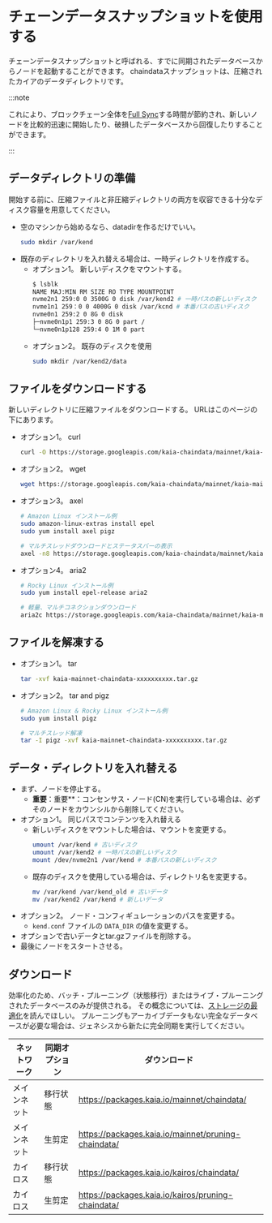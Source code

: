 # チェーンデータスナップショットを使用する

チェーンデータスナップショットと呼ばれる、すでに同期されたデータベースからノードを起動することができます。 chaindataスナップショットは、圧縮されたカイアのデータディレクトリです。

:::note

これにより、ブロックチェーン全体を[Full Sync](../../learn/storage/block-sync.md#full-sync)する時間が節約され、新しいノードを比較的迅速に開始したり、破損したデータベースから回復したりすることができます。

:::

## データディレクトリの準備

開始する前に、圧縮ファイルと非圧縮ディレクトリの両方を収容できる十分なディスク容量を用意してください。

- 空のマシンから始めるなら、datadirを作るだけでいい。
  ```sh
  sudo mkdir /var/kend
  ```
- 既存のディレクトリを入れ替える場合は、一時ディレクトリを作成する。
  - オプション1。 新しいディスクをマウントする。
    ```sh
    $ lsblk
    NAME MAJ:MIN RM SIZE RO TYPE MOUNTPOINT
    nvme2n1 259:0 0 3500G 0 disk /var/kend2 # 一時パスの新しいディスク
    nvme1n1 259：0 0 4000G 0 disk /var/kcnd # 本番パスの古いディスク
    nvme0n1 259:2 0 8G 0 disk
    ├─nvme0n1p1 259:3 0 8G 0 part /
    └─nvme0n1p128 259:4 0 1M 0 part

    ```
  - オプション2。 既存のディスクを使用
    ```sh
    sudo mkdir /var/kend2/data
    ```

## ファイルをダウンロードする

新しいディレクトリに圧縮ファイルをダウンロードする。 URLはこのページの下にあります。

- オプション1。 curl
  ```sh
  curl -O https://storage.googleapis.com/kaia-chaindata/mainnet/kaia-mainnet-chaindata-xxxxxxxxxxxxxx.tar.gz
  ```
- オプション2。 wget
  ```sh
  wget https://storage.googleapis.com/kaia-chaindata/mainnet/kaia-mainnet-chaindata-xxxxxxxxxxxxxx.tar.gz
  ```
- オプション3。 axel
  ```sh
  # Amazon Linux インストール例
  sudo amazon-linux-extras install epel
  sudo yum install axel pigz

  # マルチスレッドダウンロードとステータスバーの表示
  axel -n8 https://storage.googleapis.com/kaia-chaindata/mainnet/kaia-mainnet-chaindata-xxxxxxxxxxxxxx.tar.gz | awk -W interactive '$0~/[/{printf "%s'$'\r''", $0}'.
  ```
- オプション4。 aria2
  ```sh
  # Rocky Linux インストール例
  sudo yum install epel-release aria2

  # 軽量、マルチコネクションダウンロード
  aria2c https://storage.googleapis.com/kaia-chaindata/mainnet/kaia-mainnet-chaindata-xxxxxxxxxxxxxx.tar.gz
  ```

## ファイルを解凍する

- オプション1。 tar
  ```sh
  tar -xvf kaia-mainnet-chaindata-xxxxxxxxxx.tar.gz
  ```
- オプション2。 tar and pigz
  ```sh
  # Amazon Linux & Rocky Linux インストール例
  sudo yum install pigz

  # マルチスレッド解凍
  tar -I pigz -xvf kaia-mainnet-chaindata-xxxxxxxxxx.tar.gz
  ```

## データ・ディレクトリを入れ替える

- まず、ノードを停止する。
  - **重要**：重要\*\*：コンセンサス・ノード(CN)を実行している場合は、必ずそのノードをカウンシルから削除してください。
- オプション1。 同じパスでコンテンツを入れ替える
  - 新しいディスクをマウントした場合は、マウントを変更する。
    ```sh
    umount /var/kend # 古いディスク
    umount /var/kend2 # 一時パスの新しいディスク
    mount /dev/nvme2n1 /var/kend # 本番パスの新しいディスク
    ```
  - 既存のディスクを使用している場合は、ディレクトリ名を変更する。
    ```sh
    mv /var/kend /var/kend_old # 古いデータ
    mv /var/kend2 /var/kend # 新しいデータ
    ```
- オプション2。 ノード・コンフィギュレーションのパスを変更する。
  - `kend.conf` ファイルの `DATA_DIR` の値を変更する。
- オプションで古いデータとtar.gzファイルを削除する。
- 最後にノードをスタートさせる。

## ダウンロード

効率化のため、バッチ・プルーニング（状態移行）またはライブ・プルーニングされたデータベースのみが提供される。 その概念については、[ストレージの最適化](../../learn/storage/state-pruning.md)を読んでほしい。 プルーニングもアーカイブデータもない完全なデータベースが必要な場合は、ジェネシスから新たに完全同期を実行してください。

| ネットワーク | 同期オプション | ダウンロード                                                                                              |
| ------ | ------- | --------------------------------------------------------------------------------------------------- |
| メインネット | 移行状態    | https://packages.kaia.io/mainnet/chaindata/         |
| メインネット | 生剪定     | https://packages.kaia.io/mainnet/pruning-chaindata/ |
| カイロス   | 移行状態    | https://packages.kaia.io/kairos/chaindata/          |
| カイロス   | 生剪定     | https://packages.kaia.io/kairos/pruning-chaindata/  |
